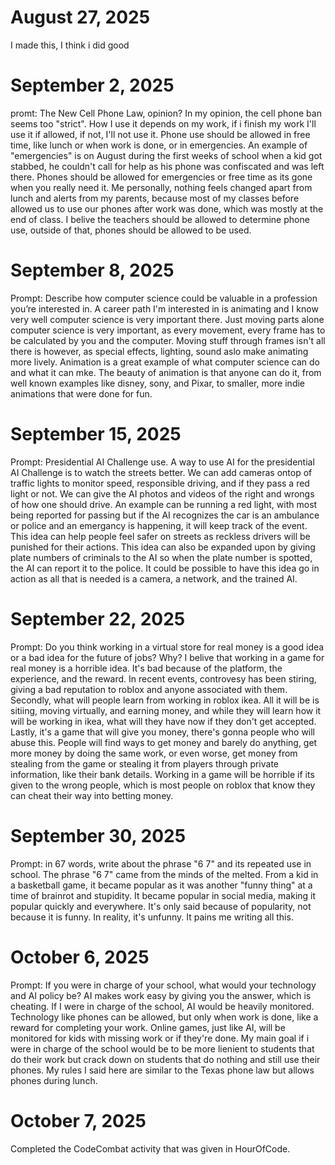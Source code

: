 # August 27, 2025
I made this, I think i did good
# September 2, 2025
promt: The New Cell Phone Law, opinion?
In my opinion, the cell phone ban seems too "strict". How I use it depends on my work, if i finish my work I'll use it if allowed, if not, I'll not use it. Phone use should be allowed in free time, like lunch or when work is done, or in emergencies. An example of "emergencies" is on August during the first weeks of school when a kid got stabbed, he couldn't call for help as his phone was confiscated and was left there. Phones should be allowed for emergencies or free time as its gone when you really need it. Me personally, nothing feels changed apart from lunch and alerts from my parents, because most of my classes before allowed us to use our phones after work was done, which was mostly at the end of class. I belive the teachers should be allowed to determine phone use, outside of that, phones should be allowed to be used.
# September 8, 2025
Prompt: Describe how computer science could be valuable in a profession you’re interested in.
A career path I'm interested in is animating and I know very well computer science is very important there. Just moving parts alone computer science is very important, as every movement, every frame has to be calculated by you and the computer. Moving stuff through frames isn't all there is however, as special effects, lighting, sound aslo make animating more lively. Animation is a great example of what computer science can do and what it can mke. The beauty of animation is that anyone can do it, from well known examples like disney, sony, and Pixar, to smaller, more indie animations that were done for fun.
# September 15, 2025
Prompt: Presidential AI Challenge use.
A way to use AI for the presidential AI Challenge is to watch the streets better. We can add cameras ontop of traffic lights to monitor speed, responsible driving, and if they pass a red light or not. We can give the AI photos and videos of the right and wrongs of how one should drive. An example can be running a red light, with most being reported for passing but if the AI recognizes the car is an ambulance or police and an emergancy is happening, it will keep track of the event. This idea can help people feel safer on streets as reckless drivers will be punished for their actions. This idea can also be expanded upon by giving plate numbers of criminals to the AI so when the plate number is spotted, the AI can report it to the police. It could be possible to have this idea go in action as all that is needed is a camera, a network, and the trained AI.
# September 22, 2025
Prompt: Do you think working in a virtual store for real money is a good idea or a bad idea for the future of jobs? Why?
I belive that working in a game for real money is a horrible idea. It's bad because of the platform, the experience, and the reward. In recent events, controvesy has been stiring, giving a bad reputation to roblox and anyone associated with them. Secondly, what will people learn from working in roblox ikea. All it will be is sitiing, moving virtually, and earning money, and while they will learn how it will be working in ikea, what will they have now if they don't get accepted. Lastly, it's a game that will give you money, there's gonna people who will abuse this. People will find ways to get money and barely do anything, get more money by doing the same work, or even worse, get money from stealing from the game or stealing it from players through private information, like their bank details. Working in a game will be horrible if its given to the wrong people, which is most people on roblox that know they can cheat their way into betting money.
# September 30, 2025
Prompt: in 67 words, write about the phrase "6 7" and its repeated use in school.
The phrase "6 7" came from the minds of the melted. From a kid in a basketball game, it became popular as it was another "funny thing" at a time of brainrot and stupidity. It became popular in social media, making it popular quickly and everywhere. It's only said because of popularity, not because it is funny. In reality, it's unfunny. It pains me writing all this.
# October 6, 2025
Prompt: If you were in charge of your school, what would your technology and AI policy be?
AI makes work easy by giving you the answer, which is cheating. If I were in charge of the school, AI would be heavily monitored. Technology like phones can be allowed, but only when work is done, like a reward for completing your work. Online games, just like AI, will be monitored for kids with missing work or if they're done. My main goal if i were in charge of the school would be to be more lienient to students that do their work but crack down on students that do nothing and still use their phones. My rules I said here are similar to the Texas phone law but allows phones during lunch.
# October 7, 2025
Completed the CodeCombat activity that was given in HourOfCode.
